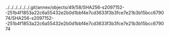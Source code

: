 ../../../../../../.git/annex/objects/49/58/SHA256-s2097152--251b4f1853a22c6a55432e2b0d1bbf4e7cd3633f3b3fce7e21b3b15bcc679074/SHA256-s2097152--251b4f1853a22c6a55432e2b0d1bbf4e7cd3633f3b3fce7e21b3b15bcc679074